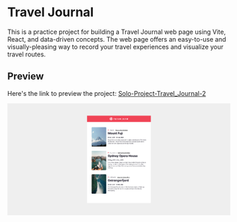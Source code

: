 # Travel Journal

This is a practice project for building a Travel Journal web page using Vite, React, and data-driven concepts. The web page offers an easy-to-use and visually-pleasing way to record your travel experiences and visualize your travel routes.

## Preview

Here's the link to preview the project: [Solo-Project-Travel_Journal-2](https://hathon-solo-project-2.netlify.app/)

![Project preview](./public/demos/1.png)
